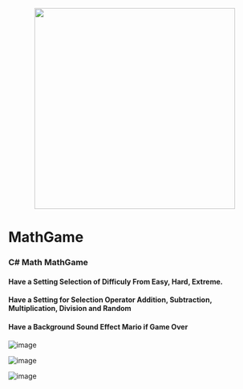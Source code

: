 <p align="center"><img src="https://www.learncsharptutorial.com/images/share1.png" width="400"></p>

# MathGame

<h3>C# Math MathGame</h3>
<h4>Have a Setting Selection of Difficuly From Easy, Hard, Extreme.</h4>
<h4>Have a Setting for Selection Operator Addition, Subtraction, Multiplication, Division and Random</h4>
<h4>Have a Background Sound Effect Mario if Game Over</h4>

![image](https://user-images.githubusercontent.com/83743108/223414468-80b16e3a-d97f-448f-8f0e-f10afdc07e38.png)

![image](https://user-images.githubusercontent.com/83743108/223415447-11690d62-eb85-4c84-8245-619538f986e9.png)


![image](https://user-images.githubusercontent.com/83743108/223414613-371a9fa9-86e0-492e-b62a-8716e2346570.png)



